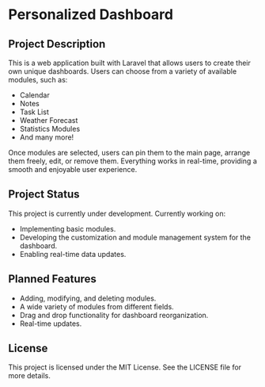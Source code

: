 # Personalized Dashboard

## Project Description

This is a web application built with Laravel that allows users to create their own unique dashboards. Users can choose from a variety of available modules, such as:

- Calendar
- Notes
- Task List
- Weather Forecast
- Statistics Modules
- And many more!

Once modules are selected, users can pin them to the main page, arrange them freely, edit, or remove them. Everything works in real-time, providing a smooth and enjoyable user experience.

## Project Status
This project is currently under development. Currently working on:

- Implementing basic modules.
- Developing the customization and module management system for the dashboard.
- Enabling real-time data updates.

## Planned Features

- Adding, modifying, and deleting modules.
- A wide variety of modules from different fields.
- Drag and drop functionality for dashboard reorganization.
- Real-time updates.

## License
This project is licensed under the MIT License. See the LICENSE file for more details.